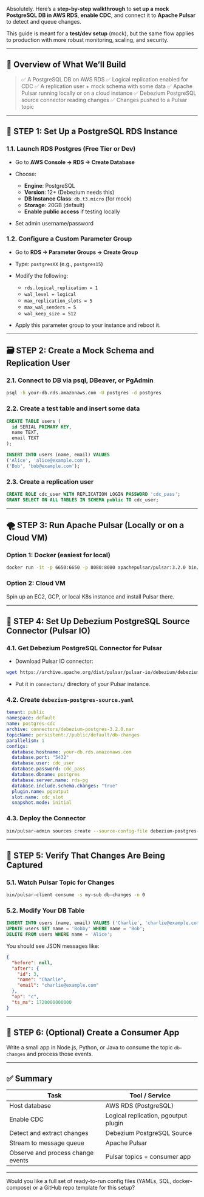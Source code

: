 Absolutely. Here’s a **step-by-step walkthrough** to **set up a mock PostgreSQL DB in AWS RDS**, **enable CDC**, and connect it to **Apache Pulsar** to detect and queue changes.

This guide is meant for a **test/dev setup** (mock), but the same flow applies to production with more robust monitoring, scaling, and security.

---

## 🧩 **Overview of What We’ll Build**

> ✅ A PostgreSQL DB on AWS RDS
> ✅ Logical replication enabled for CDC
> ✅ A replication user + mock schema with some data
> ✅ Apache Pulsar running locally or on a cloud instance
> ✅ Debezium PostgreSQL source connector reading changes
> ✅ Changes pushed to a Pulsar topic

---

## 🔧 STEP 1: **Set Up a PostgreSQL RDS Instance**

### 1.1. Launch RDS Postgres (Free Tier or Dev)

* Go to **AWS Console → RDS → Create Database**
* Choose:

  * **Engine**: PostgreSQL
  * **Version**: 12+ (Debezium needs this)
  * **DB Instance Class**: `db.t3.micro` (for mock)
  * **Storage**: 20GB (default)
  * **Enable public access** if testing locally
* Set admin username/password

### 1.2. Configure a Custom Parameter Group

* Go to **RDS → Parameter Groups → Create Group**
* Type: `postgresXX` (e.g., `postgres15`)
* Modify the following:

  * `rds.logical_replication = 1`
  * `wal_level = logical`
  * `max_replication_slots = 5`
  * `max_wal_senders = 5`
  * `wal_keep_size = 512`
* Apply this parameter group to your instance and reboot it.

---

## 🗃️ STEP 2: **Create a Mock Schema and Replication User**

### 2.1. Connect to DB via psql, DBeaver, or PgAdmin

```bash
psql -h your-db.rds.amazonaws.com -U postgres -d postgres
```

### 2.2. Create a test table and insert some data

```sql
CREATE TABLE users (
  id SERIAL PRIMARY KEY,
  name TEXT,
  email TEXT
);

INSERT INTO users (name, email) VALUES
('Alice', 'alice@example.com'),
('Bob', 'bob@example.com');
```

### 2.3. Create a replication user

```sql
CREATE ROLE cdc_user WITH REPLICATION LOGIN PASSWORD 'cdc_pass';
GRANT SELECT ON ALL TABLES IN SCHEMA public TO cdc_user;
```

---

## 🌪 STEP 3: **Run Apache Pulsar (Locally or on a Cloud VM)**

### Option 1: **Docker (easiest for local)**

```bash
docker run -it -p 6650:6650 -p 8080:8080 apachepulsar/pulsar:3.2.0 bin/pulsar standalone
```

### Option 2: **Cloud VM**

Spin up an EC2, GCP, or local K8s instance and install Pulsar there.

---

## 🔌 STEP 4: **Set Up Debezium PostgreSQL Source Connector (Pulsar IO)**

### 4.1. Get Debezium PostgreSQL Connector for Pulsar

* Download Pulsar IO connector:

```bash
wget https://archive.apache.org/dist/pulsar/pulsar-io/debezium/debezium-postgres-3.2.0.nar
```

* Put it in `connectors/` directory of your Pulsar instance.

### 4.2. Create `debezium-postgres-source.yaml`

```yaml
tenant: public
namespace: default
name: postgres-cdc
archive: connectors/debezium-postgres-3.2.0.nar
topicName: persistent://public/default/db-changes
parallelism: 1
configs:
  database.hostname: your-db.rds.amazonaws.com
  database.port: "5432"
  database.user: cdc_user
  database.password: cdc_pass
  database.dbname: postgres
  database.server.name: rds-pg
  database.include.schema.changes: "true"
  plugin.name: pgoutput
  slot.name: cdc_slot
  snapshot.mode: initial
```

### 4.3. Deploy the Connector

```bash
bin/pulsar-admin sources create --source-config-file debezium-postgres-source.yaml
```

---

## 📩 STEP 5: **Verify That Changes Are Being Captured**

### 5.1. Watch Pulsar Topic for Changes

```bash
bin/pulsar-client consume -s my-sub db-changes -n 0
```

### 5.2. Modify Your DB Table

```sql
INSERT INTO users (name, email) VALUES ('Charlie', 'charlie@example.com');
UPDATE users SET name = 'Bobby' WHERE name = 'Bob';
DELETE FROM users WHERE name = 'Alice';
```

You should see JSON messages like:

```json
{
  "before": null,
  "after": {
    "id": 3,
    "name": "Charlie",
    "email": "charlie@example.com"
  },
  "op": "c",
  "ts_ms": 1720000000000
}
```

---

## 🔁 STEP 6: **(Optional) Create a Consumer App**

Write a small app in Node.js, Python, or Java to consume the topic `db-changes` and process those events.

---

## ✅ Summary

| Task                              | Tool / Service                       |
| --------------------------------- | ------------------------------------ |
| Host database                     | AWS RDS (PostgreSQL)                 |
| Enable CDC                        | Logical replication, pgoutput plugin |
| Detect and extract changes        | Debezium PostgreSQL Source           |
| Stream to message queue           | Apache Pulsar                        |
| Observe and process change events | Pulsar topics + consumer app         |

---

Would you like a full set of ready-to-run config files (YAMLs, SQL, docker-compose) or a GitHub repo template for this setup?
